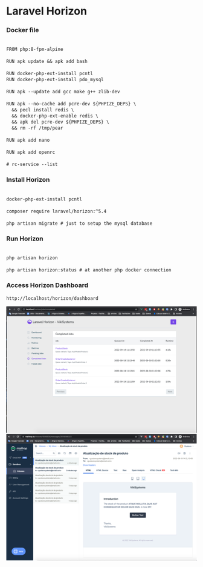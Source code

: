 # Laravel Horizon

### Docker file

```

FROM php:8-fpm-alpine

RUN apk update && apk add bash

RUN docker-php-ext-install pcntl
RUN docker-php-ext-install pdo_mysql

RUN apk --update add gcc make g++ zlib-dev

RUN apk --no-cache add pcre-dev ${PHPIZE_DEPS} \
  && pecl install redis \
  && docker-php-ext-enable redis \
  && apk del pcre-dev ${PHPIZE_DEPS} \
  && rm -rf /tmp/pear

RUN apk add nano

RUN apk add openrc

# rc-service --list

```

### Install Horizon

```

docker-php-ext-install pcntl

composer require laravel/horizon:^5.4

php artisan migrate # just to setup the mysql database

```

### Run Horizon
```

php artisan horizon

php artisan horizon:status # at another php docker connection

```

### Access Horizon Dashboard
```
http://localhost/horizon/dashboard
```

![TDD](/imgs/horizon.png)
![TDD](/imgs/mailtrap.png)